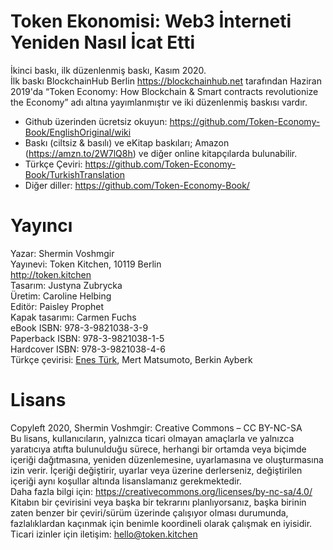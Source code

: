 # Token Ekonomisi: Web3 İnterneti Yeniden Nasıl İcat Etti
İkinci baskı, ilk düzenlenmiş baskı, Kasım 2020.<br>
İlk baskı BlockchainHub Berlin https://blockchainhub.net tarafından Haziran 2019'da “Token Economy: How Blockchain & Smart contracts revolutionize the Economy” adı altına yayımlanmıştır ve iki düzenlenmiş baskısı vardır.

* Github üzerinden ücretsiz okuyun: https://github.com/Token-Economy-Book/EnglishOriginal/wiki<br>
* Baskı (ciltsiz & basılı) ve eKitap baskıları; Amazon (https://amzn.to/2W7lQ8h) ve diğer online kitapçılarda bulunabilir.
* Türkçe Çeviri: https://github.com/Token-Economy-Book/TurkishTranslation
* Diğer diller: https://github.com/Token-Economy-Book/

# Yayıncı
Yazar: Shermin Voshmgir <br>
Yayınevi: Token Kitchen, 10119 Berlin <br>
http://token.kitchen<br>
Tasarım: Justyna Zubrycka <br>
Üretim: Caroline Helbing<br>
Editör: Paisley Prophet<br>
Kapak tasarımı: Carmen Fuchs<br>
eBook ISBN: 978-3-9821038-3-9 <br>
Paperback ISBN: 978-3-9821038-1-5 <br>
Hardcover ISBN: 978-3-9821038-4-6<br>
Türkçe çevirisi: [Enes Türk](https://twitter.com/enesturkcom), Mert Matsumoto, Berkin Ayberk<br>



# Lisans
Copyleft 2020, Shermin Voshmgir: Creative Commons – CC BY-NC-SA<br>
Bu lisans, kullanıcıların, yalnızca ticari olmayan amaçlarla ve yalnızca yaratıcıya atıfta bulunulduğu sürece, herhangi bir ortamda veya biçimde içeriği dağıtmasına, yeniden düzenlemesine, uyarlamasına ve oluşturmasına izin verir. İçeriği değiştirir, uyarlar veya üzerine derlerseniz, değiştirilen içeriği aynı koşullar altında lisanslamanız gerekmektedir. <br>
Daha fazla bilgi için: https://creativecommons.org/licenses/by-nc-sa/4.0/ <br>
Kitabın bir çevirisini veya başka bir tekrarını planlıyorsanız, başka birinin zaten benzer bir çeviri/sürüm üzerinde çalışıyor olması durumunda, fazlalıklardan kaçınmak için benimle koordineli olarak çalışmak en iyisidir.
Ticari izinler için iletişim: hello@token.kitchen <br>
